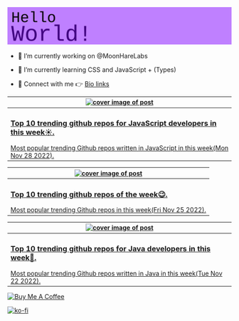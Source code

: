 [![Hello World!](https://github.com/ksenginew/ksenginew/raw/main/header.svg)](#nolink)

- 🔭 I’m currently working on @MoonHareLabs  

- 🌱 I’m currently learning CSS and JavaScript + (Types)    

- 💌 Connect with me 👉 [Bio links](https://ksengine.bio.link)

<!-- blog  posts start -->
<a href="https://dev.to/ksengine/top-10-trending-github-repos-for-javascript-developers-in-this-week-mfe">
<table>
<thead>
<tr>
<th>
<img src="https://res.cloudinary.com/practicaldev/image/fetch/s--VG-ekO-c--/c_imagga_scale,f_auto,fl_progressive,h_420,q_auto,w_1000/https://images.unsplash.com/photo-1647166545674-ce28ce93bdca%3Fcrop%3Dentropy%26cs%3Dtinysrgb%26fit%3Dmax%26fm%3Djpg%26ixid%3DMnwyODI4ODF8MHwxfHJhbmRvbXx8fHx8fHx8fDE2Njk2MzUzMjY%26ixlib%3Drb-4.0.3%26q%3D80%26w%3D1080" alt="cover image of post" width="500px" height="auto"/>
</th>
</tr>
</thead>
<tbody>
<tr>
<td>
<h3>Top 10 trending github repos for JavaScript developers in this week☀.</h3>
Most popular trending Github repos written in JavaScript in this week(Mon Nov 28 2022).
</td>
</tr>
</tbody>
</table>
</a>



<a href="https://dev.to/ksengine/top-10-trending-github-repos-of-the-week-4p1l">
<table>
<thead>
<tr>
<th>
<img src="https://res.cloudinary.com/practicaldev/image/fetch/s--Wfco3AsN--/c_imagga_scale,f_auto,fl_progressive,h_420,q_auto,w_1000/https://images.unsplash.com/photo-1531030874896-fdef6826f2f7%3Fcrop%3Dentropy%26cs%3Dtinysrgb%26fit%3Dmax%26fm%3Djpg%26ixid%3DMnwyODI4ODF8MHwxfHJhbmRvbXx8fHx8fHx8fDE2NjkzNzYyNzk%26ixlib%3Drb-4.0.3%26q%3D80%26w%3D1080" alt="cover image of post" width="500px" height="auto"/>
</th>
</tr>
</thead>
<tbody>
<tr>
<td>
<h3>Top 10 trending github repos of the week😉.</h3>
Most popular trending Github repos in this week(Fri Nov 25 2022).
</td>
</tr>
</tbody>
</table>
</a>



<a href="https://dev.to/ksengine/top-10-trending-github-repos-for-java-developers-in-this-week-3e4g">
<table>
<thead>
<tr>
<th>
<img src="https://res.cloudinary.com/practicaldev/image/fetch/s--8dALPriu--/c_imagga_scale,f_auto,fl_progressive,h_420,q_auto,w_1000/https://images.unsplash.com/photo-1519203131305-7b9731fdbe39%3Fcrop%3Dentropy%26cs%3Dtinysrgb%26fit%3Dmax%26fm%3Djpg%26ixid%3DMnwyODI4ODF8MHwxfHJhbmRvbXx8fHx8fHx8fDE2NjkxMTcwMDg%26ixlib%3Drb-4.0.3%26q%3D80%26w%3D1080" alt="cover image of post" width="500px" height="auto"/>
</th>
</tr>
</thead>
<tbody>
<tr>
<td>
<h3>Top 10 trending github repos for Java developers in this week🎉.</h3>
Most popular trending Github repos written in Java in this week(Tue Nov 22 2022).
</td>
</tr>
</tbody>
</table>
</a>
<!-- blog  posts end -->

<a href="https://www.buymeacoffee.com/ksengine">
  <img src="https://cdn.buymeacoffee.com/buttons/v2/default-yellow.png" alt="Buy Me A Coffee" width="200px" height="auto"/>
</a>

[![ko-fi](https://ko-fi.com/img/githubbutton_sm.svg)](https://ko-fi.com/D1D473BME)
